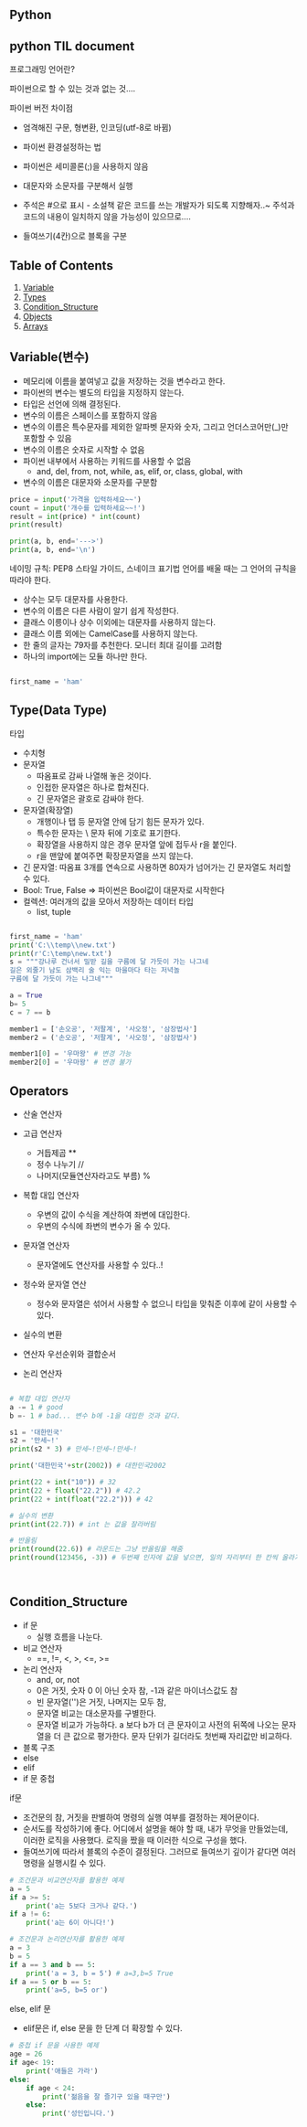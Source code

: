 Python
---

## python TIL  document

프로그래밍 언어란?

파이썬으로 할 수 있는 것과 없는 것....

파이썬 버전 차이점
- 엄격해진 구문, 형변환, 인코딩(utf-8로 바뀜)
- 파이썬 환경설정하는 법


- 파이썬은 세미콜론(;)을 사용하지 않음
- 대문자와 소문자를 구분해서 실행
- 주석은 #으로 표시 - 소설책 같은 코드를 쓰는 개발자가 되도록 지향해자..~ 주석과 코드의 내용이 일치하지 않을 가능성이 있으므로....
- 들여쓰기(4칸)으로 블록을 구분



## Table of Contents

  1. [Variable](#Variable)
  1. [Types](#types)
  1. [Condition_Structure](#Condition_Structure)
  1. [Objects](#objects)
  1. [Arrays](#arrays)



## Variable(변수)
- 메모리에 이름을 붙여넣고 값을 저장하는 것을 변수라고 한다. 
- 파이썬의 변수는 별도의 타입을 지정하지 않는다.
- 타입은 선언에 의해 결정된다.
- 변수의 이름은 스페이스를 포함하지 않음
- 변수의 이름은 특수문자를 제외한 알파벳 문자와 숫자, 그리고 언더스코어만(_)만 포함할 수 있음
- 변수의 이름은 숫자로 시작할 수 없음
- 파이썬 내부에서 사용하는 키워드를 사용할 수 없음 
	- and, del, from, not, while, as, elif, or, class, global, with
- 변수의 이름은 대문자와 소문자를 구분함

```python
price = input('가격을 입력하세요~~')
count = input('개수를 입력하세요~~!')
result = int(price) * int(count)
print(result)

print(a, b, end='--->')
print(a, b, end='\n')

```
네이밍 규칙: PEP8 스타일 가이드, 스네이크 표기법
언어를 배울 때는 그 언어의 규칙을 따라야 한다.
- 상수는 모두 대문자를 사용한다.
- 변수의 이름은 다른 사람이 알기 쉽게 작성한다.
- 클래스 이릉이나 상수 이외에는 대문자를 사용하지 않는다. 
- 클래스 이름 외에는 CamelCase를 사용하지 않는다. 
- 한 줄의 글자는 79자를 추천한다. 모니터 최대 길이를 고려함
- 하나의 import에는 모듈 하나만 한다. 

```python

first_name = 'ham'


```



## Type(Data Type)

타입
- 수치형
- 문자열
	- 따옴표로 감싸 나열해 놓은 것이다.
	- 인접한 문자열은 하나로 합쳐진다.
	- 긴 문자열은 괄호로 감싸야 한다.
- 문자열(확장열) 
	- 개행이나 탭 등 문자열 안에 담기 힘든 문자가 있다.
	- 특수한 문자는 \ 문자 뒤에 기호로 표기한다.
	- 확장열을 사용하지 않은 경우 문자열 앞에 접두사  r을 붙인다.
	- r을 맨앞에 붙여주면 확장문자열을 쓰지 않는다.
- 긴 문자열: 따옴표 3개를 연속으로 사용하면 80자가 넘어가는 긴 문자열도 처리할 수 있다.  
- Bool: True, False => 파이썬은 Bool값이 대문자로 시작한다
- 컬렉션: 여러개의 값을 모아서 저장하는 데이터 타입
	- list, tuple

```python

first_name = 'ham'
print('C:\\temp\\new.txt')
print(r'C:\temp\new.txt')
s = """강나루 건너서 밀받 길을 구름에 달 가듯이 가는 나그네
길은 외줄기 남도 삼백리 술 익는 마을마다 타는 저녁놀
구름에 달 가듯이 가는 나그네"""

a = True
b= 5
c = 7 == b

member1 = ['손오공', '저팔계', '사오정', '삼장법사']
member2 = ('손오공', '저팔계', '사오정', '삼장법사') 

member1[0] = '우마왕' # 변경 가능
member2[0] = '우마왕' # 변경 불가

```

## Operators


- 산술 연산자
- 고급 연산자 
	- 거듭제곱 **
	- 정수 나누기 //
	- 나머지(모듈연산자라고도 부름) %
- 복합 대입 연산자
	- 우변의 값이 수식을 계산하여 좌변에 대입한다.
	- 우변의 수식에 좌변의 변수가 올 수 있다.
- 문자열 연산자
	- 문자열에도 연산자를 사용할 수 있다..! 

- 정수와 문자열 연산
	- 정수와 문자열은 섞어서 사용할 수 없으니 타입을 맞춰준 이후에 같이 사용할 수 있다.
- 실수의 변환
- 연산자 우선순위와 결합순서

- 논리 연산자


```Python

# 복합 대입 연산자
a -= 1 # good
b =- 1 # bad... 변수 b에 -1을 대입한 것과 같다.

s1 = '대한민국'
s2 = '만세~!'
print(s2 * 3) # 만세~!만세~!만세~! 

print('대한민국'+str(2002)) # 대한민국2002

print(22 + int("10")) # 32
print(22 + float("22.2")) # 42.2
print(22 + int(float("22.2"))) # 42

# 실수의 변환
print(int(22.7)) # int 는 값을 잘라버림

# 반올림
print(round(22.6)) # 라운드는 그냥 반올림을 해줌
print(round(123456, -3)) # 두번째 인자에 값을 넣으면, 일의 자리부터 한 칸씩 올라가서 0으로 만든다.




```

## Condition_Structure

- if 문
	- 실행 흐름을 나눈다.
- 비교 연산자
	- ==, !=, <, >, <=, >=
- 논리 연산자
	- and, or, not
	- 0은 거짓, 숫자 0 이 아닌 숫자 참, -1과 같은 마이너스값도 참
	- 빈 문자열('')은 거짓, 나머지는 모두 참, 
	- 문자열 비교는 대소문자를 구별한다.
	- 문자열 비교가 가능하다. a 보다 b가 더 큰 문자이고 사전의 뒤쪽에 나오는 문자열을 더 큰 값으로 평가한다. 문자 단위가 길더라도 첫번째 자리값만 비교하다.
- 블록 구조
- else 
- elif
- if 문 중첩



if문
- 조건문의 참, 거짓을 판별하여 명령의 실행 여부를 결정하는 제어문이다.
- 순서도를 작성하기에 좋다. 어디에서 설명을 해야 할 때, 내가 무엇을 만들었는데, 이러한 로직을 사용했다. 로직을 짰을 때 이러한 식으로 구성을 했다. 
- 들여쓰기에 따라서 블록의 수준이 결정된다. 그러므로 들여쓰기 깊이가 같다면 여러명령을 실행시킬 수 있다.

```python
# 조건문과 비교연산자를 활용한 예제
a = 5
if a >= 5:
    print('a는 5보다 크거나 같다.')
if a != 6:
    print('a는 6이 아니다!')

# 조건문과 논리연산자를 활용한 예제
a = 3
b = 5
if a == 3 and b == 5: 
    print('a = 3, b = 5') # a=3,b=5 True
if a == 5 or b == 5:
    print('a=5, b=5 or')
```

else, elif 문

- elif문은 if, else 문을 한 단계 더 확장할 수 있다.

```python
# 중첩 if 문을 사용한 예제
age = 26
if age< 19:
    print('애들은 가라')
else:
    if age < 24:
        print('젊음을 잘 즐기구 있을 때구만')
    else:
        print('성인입니다.')


```


